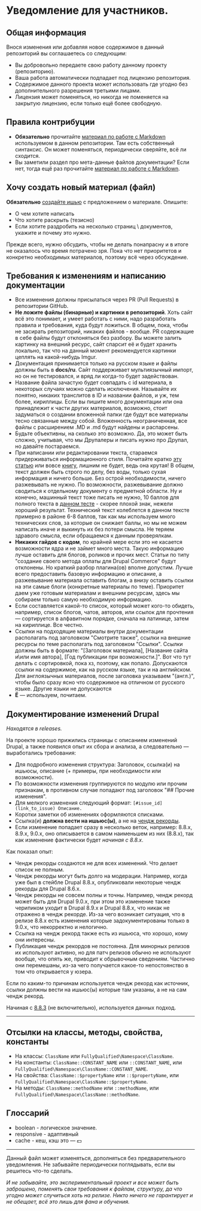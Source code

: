 # Уведомление для участников.

## Общая информация

Внося изменения или добавляя новое содержимое в данный репозиторий вы соглашаетесь со следующим:

 * Вы добровольно передаете свою работу данному проекту (репозиторию).
 * Ваша работа автоматически подпадает под лицензию репозитория.
 * Содержимое данного проекта может использовать где угодно без дополнительного разрешения третьими лицами.
 * Лицензия может поменяться, но никогда не поменяется на закрытую лицензию, если только ещё более свободную.

## Правила контрибуции

 * **Обязательно** прочитайте [материал по работе с Markdown](MARKDOWN.md) используемом в данном репозитории. Там есть собственный синтаксис. Он может поменяться, периодически сверяйте, всё ли сходится.
 * Вы заметили раздел про мета-данные файлов документации? Если нет, тогда ещё раз прочитайте [материал по работе с Markdown](MARKDOWN.md). 

## Хочу создать новый материал (файл)

**Обязательно** [создайте ишью](https://github.com/Druki-ru/content/issues) с предложением о материале. Опишите:

- О чем хотите написать
- Что хотите раскрыть (тезисно)
- Если хотите раздробить на несколько страниц \ документов, укажите и почему это нужно.

Прежде всего, нужно обсудить, чтобы не делать понапрасну и в итоге не оказалось что время потрачено зря. Пока что нет приоритетов и конкретно необходимых материалов, поэтому всё через обсуждение.

## Требования к изменениям и написанию документации

 * Все изменения должны присылаться через PR (Pull Requests) в репозитории GitHub.
 * **Не ложите файлы (бинарные) и картинки в репозиторий**. Хоть сайт всё это понимает, и умеет работать с ними, надо разработать правила и требования, куда будут ложиться. В общем, пока, чтобы не засирать репозиторий, никаких файлов - вообще. PR содержащие в себе файлы будут отклоняться без разбору. Вы можете залить картинку на внешний ресурс, сайт спарсит её и будет хранить локально, так что на данный момент рекомендуется картинки цеплять на какой-нибудь Imgur.
 * Документация принимается только на русском языке и файлы должны быть в **docs/ru**. Сайт поддерживает мультиязычный импорт, но он не тестировался, и вряд ли когда-то будет задействован.
 * Название файла зачастую будет совпадать с id материала, в некоторых случаях можно сделать исключения. Называйте их понятно, никаких транслитов в ID и названии файлов, и уж, тем более, кириллицы. Если вы пишите много документации или она принадлежит к части других материалов, возможно, стоит задуматься о создании вложенной папки где будут все материалы тесно связанные между собой. Вложенность неограниченная, все файлы с расширением .MD и .md будут найдены и распарсены.
 * Будьте объективны, на сколько это возможно. Да, это может быть сложно, учитывая, что мы Друпалеры и писать нужно про Друпал, но давайте постараемся.
 * При написании или редактировании текста, стараемся придерживаться информационного стиля. Почитайте кратко [эту статью](http://maximilyahov.ru/hello/) или вовсе [книгу](https://book.glvrd.ru/), лишним не будет, ведь она крутая! В общем, текст должен быть строго по делу, без воды, только сухая информация и ничего больше. Без острой необходимости, ничего разжевывать не нужно. По возможности, разжевывание должно сводиться к отдельному документу о предметной области. Ну и конечно, машинный текст тоже писать не нужно, 10 баллов для полного текста в [данном тесте](https://glvrd.ru/) - скорее плохой знак, нежели хороший результат. Технический текст колеблется в данном тексте примерно в районе 6-8 баллов, так как мы используем много технических слов, за которые он снижает баллы, но мы не можем написать иначе и выкинуть их без потери смысла. Не теряем здравого смысла, если обращаемся к данным проверялкам.
 * **Никаких гайдов с кодом**, по крайней мере если это не касается возможности ядра и не займет много места. Такую информацию лучше оставить для блогов, роликов и прочих мест. Статьи по типу "создание своего метода оплаты для Drupal Commerce" будут отклонены. Но краткий разбор плагина(ов) вполне допустим. Лучше всего предоставить базовую информацию и описание, а разжевывание материала оставить блогам, а внизу оставить ссылки на эти самые блоги (конкретные материалы по теме). Приоритет даем уже готовым материалам и внешним ресурсам, здесь мы собираем только самую необходимую информацию.
 * Если составляется какой-то список, который может кого-то обидеть, например, список блогов, чатов, авторов, или ссылок для прочтения — сортируется в алфавитном порядке, сначала на латинице, затем на кириллице. Все честно.
 * Ссылки на подходящие материалы внутри документации располагать под заголовком "Смотрите также", ссылки на внешние ресурсы по теме располагать под заголовком "Ссылки". Ссылки должны быть в формате: "[Заголовок материала], [Название сайта и\или имя автора], [Год публикации при возможности.]". Вот что тут делать с сортировкой, пока хз, поэтому, как попало. Допускаются ссылки на содержимое, как на русском языке, так и на английском. Для англоязычных материалов, после заголовка указываем "(англ.)", чтобы было сразу ясно что содержимое на отличном от русского языке. Другие языки не допускаются
 * **Ё** — используем, почитаем.
 
## Документирование изменений Drupal

_Находятся в releases._

На проекте хорошо прижились страницы с описанием изменений Drupal, а также появился опыт их сбора и анализа, а следовательно — выработались требования:

- Для подробного изменения структура: Заголовок, ссылка(и) на ишьюсы, описание (+ примеры, при необходимости или возможности).
- По возможности изменения группируются по модулю или прочим признакам, в противном случае попадают под заголовок "## Прочие изменения".
- Для мелкого изменения следующий формат: `[#issue_id](link_to_issue) Описание.`
- Коротки заметки об изменениях оформляются списками.
- Ссылка(и) **должна вести на ишьюс(ы)**, а не на [чендж рекорды](https://www.drupal.org/list-changes/drupal).
- Если изменение попадает сразу в несколько веток, например: 8.8.x, 8.9.x, 9.0.x, оно описывается в самом наименьшем из них (8.8.x), так как изменение фактически будет _начиная с 8.8.x_.

Как показал опыт:

- Чендж рекорды создаются не для всех изменений. Что делает список не полным.
- Чендж рекорды могут быть долго на модерации. Например, когда уже был в стейбле Drupal 8.8.x, опубликовали некоторые чендж рекорды для Drupal 8.6.x.
- Чендж рекорды не совсем полны и точны. Например, чендж рекорд может быть для Drupal 9.0.x, при этом это изменение также черипиком уходит в Drupal 8.9.x и Drupal 8.8.x, что никак не отражено в чендж рекорде. Из-за чего возникает ситуация, что в релизе 8.8.х есть изменения которые задокументированы только в 9.0.х, что некорректно и нелогично.
- Ссылка на чендж рекорд также есть из ишьюса, что хорошо, кому они интересны.
- Публикация чендж рекордов не постоянна. Для минорных релизов их используют активно, но для патч релизов обычно не используют вообще, что опять же, приводит к обрывочным сведениям. Частично они перемешаны, из-за чего получается какое-то непостоянство в том что открывается у юзера.

Если по каким-то причинам используется чендж рекорд как источник, ссылки должны вести на ишьюс(ы) которые там указаны, а не на сам чендж рекорд.

Начиная с [8.8.3](docs/ru/drupal/8/releases/8.8.x/8.8.3/index.md) (не включительно), используется данных подход.

***

## Отсылки на классы, методы, свойства, константы

- На классы: `ClassName` или `FullyQualified\Namespace\ClassName`.
- На константы: `ClassName::CONSTANT_NAME` или `::CONSTANT_NAME`, или `FullyQualified\Namespace\ClassName::CONSTANT_NAME`.
- На свойства: `ClassName::$propertyName` или `::$propertyName`, или `FullyQualified\Namespace\ClassName::$propertyName`.
- На методы: `ClassName::methodName` или `::methodName`, или `FullyQualified\Namespace\ClassName::methodName`.

## Глоссарий

- boolean - логическое значение.
- responsive - адаптивный
- cache - кеш, кэш это — 💵

***

Данный файл может изменяться, дополняться без предварительного уведомления. Не забывайте периодически поглядывать, если вы решитесь что-то сделать.

_И не забывайте, это экспериментальный проект и все может быть заброшено, поменять свои требования к файлам, структуру, да что угодно может случиться хоть на релизе. Никто ничего не гарантирует и не обещает, всё это лишь для фана и обучения._
